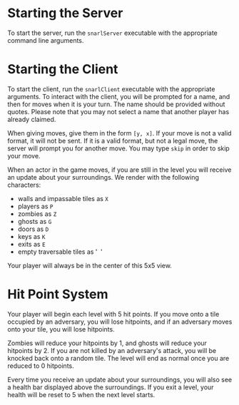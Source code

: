 # Starting the Server

To start the server, run the `snarlServer` executable with the appropriate command line arguments.

# Starting the Client

To start the client, run the `snarlClient` executable with the appropriate arguments.
To interact with the client, you will be prompted for a name, and then for moves when it is your turn.
The name should be provided without quotes. Please note that you may not select a name that another
player has already claimed.

When giving moves, give them in the form `[y, x]`. If your move is not a valid format, it will not
be sent. If it is a valid format, but not a legal move, the server will prompt you for another move.
You may type `skip` in order to skip your move.

When an actor in the game moves, if you are still in the level you will receive an update about your
surroundings. We render with the following characters: 
- walls and impassable tiles as `X`
- players as `P`
- zombies as `Z`
- ghosts as `G`
- doors as `D`
- keys as `K`
- exits as `E`
- empty traversable tiles as '` `'

Your player will always be in the center of this 5x5 view.

# Hit Point System

Your player will begin each level with 5 hit points. If you move onto a tile occupied by an adversary,
you will lose hitpoints, and if an adversary moves onto your tile, you will lose hitpoints.

Zombies will reduce your hitpoints by 1, and ghosts will reduce your hitpoints by 2. If you are not
killed by an adversary's attack, you will be knocked back onto a random tile. The level will end as
normal once you are reduced to 0 hitpoints.

Every time you receive an update about your surroundings, you will also see a health bar displayed
above the surroundings. If you exit a level, your health will be reset to 5 when the next level
starts.
